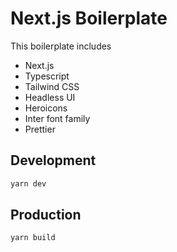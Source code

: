 # Next.js Boilerplate

This boilerplate includes

- Next.js
- Typescript
- Tailwind CSS
- Headless UI
- Heroicons
- Inter font family
- Prettier

## Development

```bash
yarn dev
```

## Production

```bash
yarn build
```
